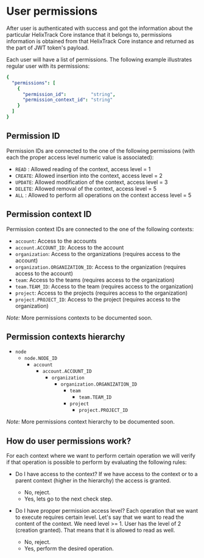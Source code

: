 # User permissions

After user is authenticated with success and got the information about the particular HelixTrack Core
instance that it belongs to, permissions information is obtained from that HelixTrack Core instance and returned 
as the part of JWT token's payload.

Each user will have a list of permissions. The following example illustrates regular user with its permissions:

```yaml
{
  "permissions": [
    {
      "permission_id":         "string",
      "permission_context_id": "string"
    }
  ]
}
```

## Permission ID

Permission IDs are connected to the one of the following permissions (with each the proper access level numeric value is associated):

- `READ`  : Allowed reading of the context,                     access level = 1
- `CREATE`: Allowed insertion into the context,                 access level = 2
- `UPDATE`: Allowed modification of the context,                access level = 3
- `DELETE`: Allowed removal of the context,                     access level = 5
- `ALL`   : Allowed to perform all operations on the context    access level = 5

## Permission context ID

Permission context IDs are connected to the one of the following contexts:

- `account`: Access to the accounts
- `account.ACCOUNT_ID`: Access to the account
- `organization`: Access to the organizations (requires access to the account)
- `organization.ORGANIZATION_ID`: Access to the organization (requires access to the account)
- `team`: Access to the teams (requires access to the organization)
- `team.TEAM_ID`: Access to the team (requires access to the organization)
- `project`: Access to the projects (requires access to the organization)
- `project.PROJECT_ID`: Access to the project (requires access to the organization)

*Note:* More permissions contexts to be documented soon.

## Permission contexts hierarchy

- `node`
  - `node.NODE_ID`
    - `account`
      - `account.ACCOUNT_ID`
        - `organization`
          - `organization.ORGANIZATION_ID`
            - `team`
              - `team.TEAM_ID`
            - `project`
              - `project.PROJECT_ID`

*Note:* More permissions context hierarchy to be documented soon.


## How do user permissions work?

For each context where we want to perform certain operation we will verify if that operation is possible to perform by evaluating the following rules:

- Do I have access to the context? If we have access to the context or to a parent context (higher in the hierarchy) the access is granted.
  - No, reject.
  - Yes, lets go to the next check step.

- Do I have propper permission access level? Each operation that we want to execute requires certain level. Let's say that we want to read the content of the context. We need level >= 1. User has the level of 2 (creation granted). That means that it is allowed to read as well.
  - No, reject.
  - Yes, perform the desired operation.